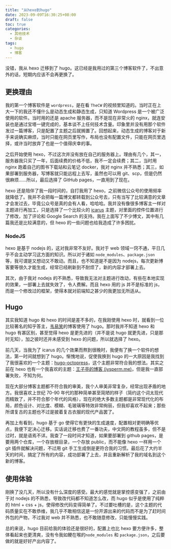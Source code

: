 ```yaml
---
title: "从hexo到hugo"
date: 2023-09-09T16:30:25+08:00
draft: false
toc: true
categories:
  - 其他技术
  - 杂谈
tags:
  - hugo
  - 博客
---
```


<!--more-->

没错，我从 hexo 迁移到了 hugo。这已经是我用过的第三个博客软件了，不出意外的话，短期内应该不会再更换了。

## 更换理由

我的第一个博客软件是 `wordpress`，是在看 `TheCW` 的视频里知道的。当时正在上大一下的我还不懂什么是动态生成和静态生成，只知道 Wordpress 是一个被广泛使用的软件。当时用的还是 apache 服务器，而不是现在非常火的 nginx，就连安装也是通过宝塔一键完成的，基本谈不上任何技术含量。印象里并没有用那个软件发过一篇博客，只是配置了主题之后就搁置了。回想起来，动态生成的博客对于新手来说确实麻烦，当时只能在网页里写作，布局也没有配置文件，只能在网页里选择，或许当时放弃了也是一个值得庆幸的事。

之后开始使用 hexo，不过这次并没有放在自己的服务器上。理由有几个，其一，服务器我只买了一年，后面续费的价格不低，我不一定会续费；其二，当时用 nginx 跑着自己的图书下载站和云笔记 docker，我对 nginx 并不熟悉；其三，如果部署到服务器，写博客就只能远程上去写，虽然也可以用 git、scp，但是仍然很麻烦……所以，最后选择了 GitHub pages，一直用到了现在。

hexo 还是陪伴了我一段时间的，自打我用了 hexo，之前微信公众号的使用频率就降低了。我并不会把每一篇博文都转载到公众号去，只有当写了比较满意的文章才会发过去，毕竟公众号是真的会有人看，哈哈哈。我并没有像很多博客主一样对主题进行再加工，只是选择了一个比较火的 [icarus](https://ppoffice.github.io/hexo-theme-icarus/) 主题，对里面的控件位置进行了修改，加了评论和 Google Search 的支持。我在上面写了不少博文，其中有几篇我还是比较满意的，但 hexo 的一些问题也给我造成了许多困扰。

### NodeJS

hexo 是基于 nodejs 的，这对我非常不友好。我对于 web 领域一窍不通，平日几乎不会主动学习这方面的知识。所以对于诸如 `node_modules`、`package.json `等，我可谓是又想动又不敢动。而且，也不知道是不是因为 nodejs，每次更新博客要等很久才能生成，经常已经刷新到不耐烦了，新的内容才部署上去。

其次，由于我对 nodejs 的不熟悉，导致我无法对主题进行改动，有些在本地实现的效果，一部署上去就失效了，令人费解。而且 hexo 用的 js 并不是标准的 js，而是一个修改过的框架，使得本就对前端知之甚少的我更加无所适从。

## Hugo

其实我知道 hugo 和 hexo 的时间是差不多的，在我刚使用 hexo 时，就看到一位比较著名的知乎答主，[韦易笑](https://www.zhihu.com/people/skywind3000)的博客使用了 hugo。那时我并不知道 hexo 和 hugo 有甚区别，甚至觉得 hexo 是更先进的（并不是说 hugo 就更先进，只是那时无知），加之彼时还并未感受到 hexo 的问题，所以就选择了 hexo。

前几天，当我为了 icarus 的几个效果而熬到很晚时，我便有了换一个软件的想法，第一时间就想到了 hugo。惭愧地说，促使我换到 hugo 的一大原因是我找到了我很喜欢的一个主题：[hugo-octopress](https://themes.gohugo.io/themes/hugo-octopress/#mainsections)，这个主题非常符合我的想法。其实之前在 hexo 也有一个我喜欢的主题：[王子亭的博客 (jysperm.me)](https://jysperm.me/)，但是我一直部署失败，不知为何。

现在大部分博客主题都不符合我的审美，我个人审美非常复杂，经常出现矛盾的地方。我很喜欢上世纪 70-90 年代的那种简单甚至简陋的样子（简约这个词太现代而精致了，并不符合那个年代的风格），现在的绝大多数主题都是非常现代化的布局，颜色设计、对比度、模糊、毛玻璃等特效非常绚丽，但我却喜欢不起来；那些所谓复古的主题也不过是披着复古衣服的现代产品罢了。

再加上有看到，hugo 基于 go 使得它有更快的生成速度，配置相对更明确等优点，我便下定决心迁移。实话说迁移也费了一番功夫，中文网的教程虽多，但不是过时，就是语焉不详。我查了一段时间才知道，如果要部署到 github pages，是要用两个仓库，一个存放根目录，一个存放 public，而不能像 hexo 一样用一个 git 插件就解决问题，不过用 git 手工生成倒是更符合我的习惯。最后花了大约半天的时间，搞定了所有的内容，成功部署了上去，并且重新解析了我的域名到这个新的博客。

## 使用体验

刚换了没几天，所以没有什么深度的感受。最大的感觉就是掌控感变强了，之前由于对 nodejs 的不熟悉，导致改代码都不知道怎么改，而 hugo 似乎是使用了纯粹的 html + css + js，使得修改代码变得简单了。不过要吐槽的是，这个主题的代码质量实在不敢恭维，我几乎不敢相信这是一份开源出来的代码而不是为了赶时间外包的产物，不过我对 web 并不熟悉，也不敢随意修改，只能慢慢实践。

总的来说，hugo 目前给我的体验还是很好的，配置上也比 hexo 要方便许多，整体看起来也更清爽，没有令我如鲠在喉的`node_modules` 和 `package.json`，之后要做的就是好好产出内容了。
